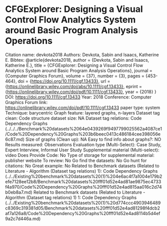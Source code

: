 # CFGExplorer: Designing a Visual Control Flow Analytics System around Basic Program Analysis Operations

Citation name: devkota2018
Authors: Devkota, Sabin and Isaacs, Katherine E.
Bibtex: @article{devkota2018,
author = {Devkota, Sabin and Isaacs, Katherine E.},
title = {CFGExplorer: Designing a Visual Control Flow Analytics System around Basic Program Analysis Operations},
journal = {Computer Graphics Forum},
volume = {37},
number = {3},
pages = {453-464},
doi = {https://doi.org/10.1111/cgf.13433},
url = {https://onlinelibrary.wiley.com/doi/abs/10.1111/cgf.13433},
eprint = {https://onlinelibrary.wiley.com/doi/pdf/10.1111/cgf.13433},
year = {2018}
}
DOI: https://doi.org/10.1111/cgf.13433
Year: 2018
Conference: Computer Graphics Forum
link: https://onlinelibrary.wiley.com/doi/pdf/10.1111/cgf.13433
paper type: system
Technique: barycentric
Graph feature: layered graphs, n-layers
Dataset tag clean: Code structure
dataset size: NA
Dataset tag relations: Code Dependency Graphs (../../../Benchmark%20datasets%2064e0439269f9497799025562a4087ce1/Code%20Dependency%20Graphs%203b6beec0413c486184cee398056e6c87.md)
Size of graphs (Clean up): NA
Easy to find info about graphs?: NO
Results measured: Observations
Evaluation type (Multi-Select): Case Study, Expert Interview, Informal User Study
Supplemental material (Multi-select): video
Does Provide Code: No
Type of storage for supplemental material: publisher website
To review: No
Go find the datasets: No
Go hunt for citations: No
Great example: No
Related to Benchmark datasets (Related to Literature - Algorithm (Dataset tag relations) 1): Code Dependency Graphs (../../Existing%20benchmark%20datasets%20(1)%204e6ac4f7a1004e179b2efe7128ee12b8/Benchmark%20datasets%20fff01d52e4ad81ae9875ec4733f4a970/Code%20Dependency%20Graphs%20fff01d52e4ad815aa016c2d74b0eb8a7.md)
Related to Benchmark datasets (Related to Literature - Algorithm (Dataset tag relations) 1) 1: Code Dependency Graphs (../../Existing%20benchmark%20datasets%20(1)%20d774ccc4903946489c8369c319381d05/Benchmark%20datasets%20fff01d52e4ad81298f4dcb2af7a126a8/Code%20Dependency%20Graphs%20fff01d52e4ad8114b5d4ef9a2c7d446a.md)